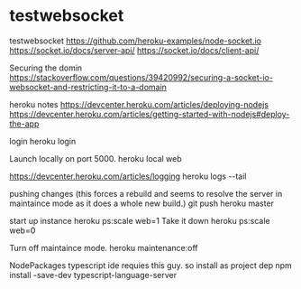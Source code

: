 # testwebsocket
testwebsocket
https://github.com/heroku-examples/node-socket.io
https://socket.io/docs/server-api/
https://socket.io/docs/client-api/

Securing the domin
https://stackoverflow.com/questions/39420992/securing-a-socket-io-websocket-and-restricting-it-to-a-domain

heroku notes
https://devcenter.heroku.com/articles/deploying-nodejs
https://devcenter.heroku.com/articles/getting-started-with-nodejs#deploy-the-app

login
heroku login

Launch locally on port 5000.
heroku local web

https://devcenter.heroku.com/articles/logging
heroku logs --tail

pushing changes (this forces a rebuild and seems to resolve the server in maintaince mode as it does a whole new build.)
git push heroku master

start up instance
heroku ps:scale web=1
Take it down
heroku ps:scale web=0

Turn off maintaince mode.
heroku maintenance:off



NodePackages
typescript ide requies this guy. so install as project dep
npm install -save-dev typescript-language-server
